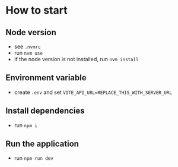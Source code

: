 # How to start

## Node version

- see `.nvmrc`
- run `nvm use`
- if the node version is not installed, run `nvm install`

## Environment variable

- create `.env` and set `VITE_API_URL=REPLACE_THIS_WITH_SERVER_URL`

## Install dependencies

- run `npm i`

## Run the application

- run `npm run dev`
